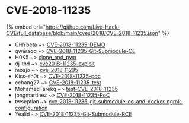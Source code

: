 # CVE-2018-11235
{% embed url="https://github.com/Live-Hack-CVE/full_database/blob/main/cves/2018/CVE-2018-11235.json" %}

* CHYbeta ~> [CVE-2018-11235-DEMO](https://www.alice-snow.ru/2018/database/cve-2018-11235/cve-2018-11235-demo-chybeta)
* qweraqq ~> [CVE-2018-11235-Git-Submodule-CE](https://www.alice-snow.ru/2018/database/cve-2018-11235/cve-2018-11235-git-submodule-ce-qweraqq)
* H0K5 ~> [clone_and_pwn](https://www.alice-snow.ru/2018/database/cve-2018-11235/clone_and_pwn-h0k5)
* dj-thd ~> [cve2018-11235-exploit](https://www.alice-snow.ru/2018/database/cve-2018-11235/cve2018-11235-exploit-dj-thd)
* moajo ~> [cve_2018_11235](https://www.alice-snow.ru/2018/database/cve-2018-11235/cve_2018_11235-moajo)
* Kiss-sh0t ~> [CVE-2018-11235-poc](https://www.alice-snow.ru/2018/database/cve-2018-11235/cve-2018-11235-poc-kiss-sh0t)
* cchang27 ~> [CVE-2018-11235-test](https://www.alice-snow.ru/2018/database/cve-2018-11235/cve-2018-11235-test-cchang27)
* MohamedTarekq ~> [test-CVE-2018-11235](https://www.alice-snow.ru/2018/database/cve-2018-11235/test-cve-2018-11235-mohamedtarekq)
* jongmartinez ~> [CVE-2018-11235-PoC](https://www.alice-snow.ru/2018/database/cve-2018-11235/cve-2018-11235-poc-jongmartinez)
* twseptian ~> [cve-2018-11235-git-submodule-ce-and-docker-ngrok-configuration](https://www.alice-snow.ru/2018/database/cve-2018-11235/cve-2018-11235-git-submodule-ce-and-docker-ngrok-configuration-twseptian)
* Yealid ~> [CVE-2018-11235-Git-Submodule-RCE](https://www.alice-snow.ru/2018/database/cve-2018-11235/cve-2018-11235-git-submodule-rce-yealid)